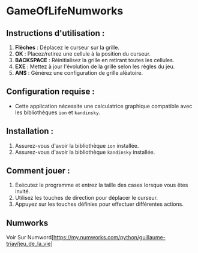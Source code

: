 # GameOfLifeNumworks

## Instructions d'utilisation :
1. **Flèches** : Déplacez le curseur sur la grille.
2. **OK** : Placez/retirez une cellule à la position du curseur.
3. **BACKSPACE** : Réinitialisez la grille en retirant toutes les cellules.
4. **EXE** : Mettez à jour l'évolution de la grille selon les règles du jeu.
5. **ANS** : Générez une configuration de grille aléatoire.

## Configuration requise :
- Cette application nécessite une calculatrice graphique compatible avec les bibliothèques `ion` et `kandinsky`.

## Installation :
1. Assurez-vous d'avoir la bibliothèque `ion` installée.
2. Assurez-vous d'avoir la bibliothèque `kandinsky` installée.

## Comment jouer :
1. Exécutez le programme et entrez la taille des cases lorsque vous êtes invité.
2. Utilisez les touches de direction pour déplacer le curseur.
3. Appuyez sur les touches définies pour effectuer différentes actions.
## Numworks
Voir&nbsp;Sur&nbsp;Numword[https://my.numworks.com/python/guillaume-triay/jeu_de_la_vie]
